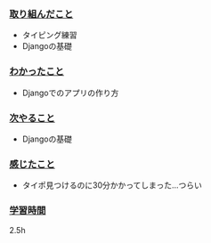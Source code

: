 ### <u>取り組んだこと</u>
- タイピング練習
- Djangoの基礎

### <u>わかったこと</u>
- Djangoでのアプリの作り方
 
### <u>次やること</u>
- Djangoの基礎

### <u>感じたこと</u>
- タイポ見つけるのに30分かかってしまった...つらい

### <u>学習時間</u>
2.5h